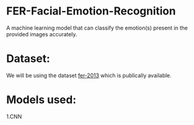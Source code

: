 # FER-Facial-Emotion-Recognition
A machine learning model that can classify the emotion(s) present in the provided images accurately.

# Dataset:
We will be using the dataset [fer-2013](https://www.kaggle.com/datasets/ashishpatel26/facial-expression-recognitionferchallenge) which is publically available.

# Models used:
1.CNN
